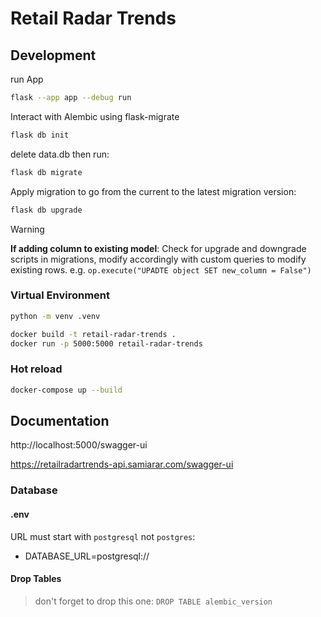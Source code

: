 # Retail Radar Trends

## Development

run App

```bash
flask --app app --debug run
```

Interact with Alembic using flask-migrate

```bash
flask db init
```

delete data.db then run:

```bash
flask db migrate
```

Apply migration to go from the current to the latest migration version:

```bash
flask db upgrade
```

> [!WARNING]  
> **If adding column to existing model**: Check for upgrade and downgrade scripts in migrations, modify accordingly with custom queries to modify existing rows. e.g. `op.execute("UPADTE object SET new_column = False")`

### Virtual Environment

```bash
python -m venv .venv
```

```bash
docker build -t retail-radar-trends .
docker run -p 5000:5000 retail-radar-trends
```

### Hot reload

```bash
docker-compose up --build
```

## Documentation

http://localhost:5000/swagger-ui

https://retailradartrends-api.samiarar.com/swagger-ui

### Database

#### .env

URL must start with `postgresql` not `postgres`:

- DATABASE_URL=postgresql://

#### Drop Tables

> don't forget to drop this one: `DROP TABLE alembic_version`
